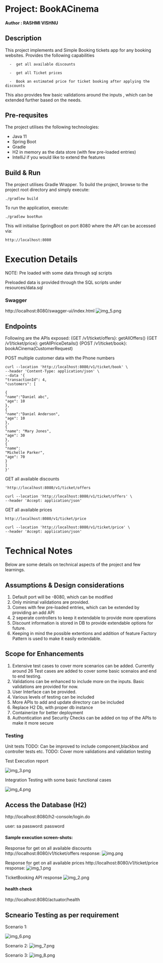 
#                                                   Project: BookACinema
#### Author : RASHMI VISHNU

##  Description
This project implements and Simple Booking tickets app for any booking websites. Provides the following capabilities 

      -  get all available discounts
      
      -  get all Ticket prices
      
      -  Book an estimated price for ticket booking after applying the discounts

This also provides few basic validations around the inputs , which can be extended further based on the needs.

## Pre-requsites
The project utilises the following technologies:
- Java 11
- Spring Boot
- Gradle
- H2 in memory as the data store (with few pre-loaded entries)
- IntelliJ if you would like to extend the features

## Build & Run
The project utilises Gradle Wrapper.
To build the project, browse to the project root directory and simply execute:
```
./gradlew build
```
To run the application, execute:
```
./gradlew bootRun
```
This will initialise SpringBoot on port 8080 where the API can be accessed via:
```
http://localhost:8080
```

# Execution Details
NOTE: Pre loaded with some data through sql scripts

Preloaded data is provided through the SQL scripts under resources/data.sql
 
### Swagger ###
http://localhost:8080/swagger-ui/index.html
![img_5.png](img_5.png)
## Endpoints

Following are the APIs exposed: 
	{GET /v1/ticket/offers}: getAllOffers()
	{GET /v1/ticket/price}: getAllPriceDetails()
	{POST /v1/ticket/book}: bookACinema(CustomerRequest)

POST multiple customer data with the Phone numbers

```shell
curl --location 'http://localhost:8080/v1/ticket/book' \
--header 'Content-Type: application/json' \
--data '{
"transactionId": 4,
"customers": [
  
{
"name":"Daniel abc",
"age": 10
},
{
"name":"Daniel Anderson",
"age": 10
},
{
"name": "Mary Jones",
"age": 30
},
{
"name":
"Michelle Parker",
"age": 70
}
]
}'
```

GET all available discounts
```shell
'http://localhost:8080/v1/ticket/offers

curl --location 'http://localhost:8080/v1/ticket/offers' \
--header 'Accept: application/json'

```

GET all available prices
```shell
http://localhost:8080/v1/ticket/price

curl --location 'http://localhost:8080/v1/ticket/price' \
--header 'Accept: application/json'
```

 

# Technical Notes
Below are some details on technical aspects of the project and few learnings.

## Assumptions & Design considerations
1. Default port will be -8080, which can be modified
2. Only minimal validations are provided.
3. Comes with few pre-loaded entries, which can be extended by providing an add API
4. 2 seperate controllers to keep it extendable to provide more operations
5. Discount information is stored in DB to provide extendable options for future.
6. Keeping in mind the possible extentions and addition of feature Factory Pattern is used to make it easily extendable.

## Scope for Enhancements
1. Extensive test cases to cover more scenarios can be added. Currently around 26 Test cases are added to cover some basic scenaios and end to end testing.
2. Validations can be enhanced to include more on the inputs. Basic validations are provided for now.
3. User Interface can be provided.
4. Various levels of testing can be included
5. More APIs to add and update directory can be included
6. Replace H2 Db, with proper db instance
7. Containerize for better deployment
8. Authontication and Security Checks can be added on top of the APIs to make it more secure


### Testing
Unit tests
TODO: Can be improved to include component,blackbox and controller tests etc.
TODO: Cover more validations and validation testing

Test Execution report 

![img_3.png](img_3.png)


Integration Testing with some basic functional cases

![img_4.png](img_4.png)


## Access the Database (H2)

http://localhost:8080/h2-console/login.do

user: sa
password: password


#### Sample execution screen-shots:
Response for get on all available discounts
http://localhost:8080/v1/ticket/offers
response: 
![img.png](img.png)


Response for get on all available prices
http://localhost:8080/v1/ticket/price
response:
![img_1.png](img_1.png)

TicketBooking API response
![img_2.png](img_2.png)
#### health check
http://localhost:8080/actuator/health


## Scneario Testing as per requirement 
Scenario 1:

![img_6.png](img_6.png)


Scenario 2:
![img_7.png](img_7.png)

Scenario 3:
![img_8.png](img_8.png)